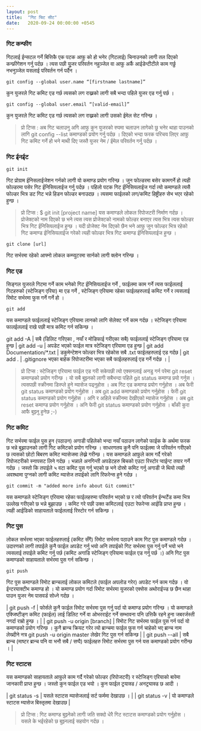 ```yaml
---
layout: post
title:  "गिट चिट सीट"
date:   2020-09-24 00:00:00 +0545
---
```

### गिट कन्फीग

गिटलाई ईन्सटल गर्ने बित्तिकै एक पटक आफु को हो भनेर (गिटलाई) चिनाउनको लागी तल दिएको कन्फ्रीगेशन गर्नु पर्दछ । त्यस पछी युुजर परिवर्तन नहुञ्जेल वा आफु अर्कै आईडेन्टीटीले काम गर्छु नभनुञ्जेल यसलाई परिवर्तन गर्न पर्दैन । 

```
git config --global user.name “[firstname lastname]”
```
कुन युजरले गिट कमिट एड गर्छ त्यसको लग राख्नको लागी सबै भन्दा पहिले युजर एड गर्नु पर्छ । 
```
git config --global user.email “[valid-email]”
```
कुन युजरले गिट कमिट एड गर्छ त्यसको लग राख्नको लागी उसको ईमेल सेट गरिन्छ । 

> प्रो टिप्स : अब गिट चलाउनु अगि आफु कुन युजरको रुपमा चलाउन लागेको छु भनेर थाहा पाउनको लागि git config --list कमाण्डको प्रयोग गर्नु पर्दछ । दिएको भन्दा फरक परिचय लिएर आफु गिट कमिट गर्ने हो भने माथी दिए जस्तै युजर नेम / ईमेल परिवर्तन गर्नु पर्दछ । 

### गिट ईनईट

```
git init
```
गिट प्रोग्राम ईनिसलाईजेशन गर्नको लागी यो कमाण्ड प्रयोग गरिन्छ ।  जुन फोल्डरमा बसेर कामगर्ने हो त्यही फोल्डरमा पसेर गिट ईनिसियलाईज गर्नु पर्दछ । पहिलो पटक गिट ईनिसियलाईज गर्दा त्यो कमाण्डले त्यसै फोल्डर भित्र डट गिट भन्ने हिडन फोल्डर बनाउदछ  । त्यसमा फाईलको लग/कमिट हिष्ट्रीहरु सेभ भएर रहेको हुन्छ । 

> प्रो टिप्स : $ git init [project name]  यस कमाण्डले लोकल रिपोजटरी निर्माण गर्दछ । प्रोजेक्टको नाम दिएको छ भने त्यस त्यस प्रोजेक्टको नामको फोल्डर बनाएर त्यस भित्र त्यस फोल्डर भित्र गिट ईनिसियलाईज हुन्छ । यदी प्रोजेक्ट नेम दिएको छैन भने आफु जुन फोल्डर भित्र रहेको गिट कमाण्ड ईनिसियलाईज गरेको त्यही फोल्डर भित्र गिट कमाण्ड ईनिसियलाईज हुन्छ । 

```
git clone [url]
```
गिट सर्भरमा रहेको आफ्नो लोकल कम्प्युटरमा सार्नको लागी क्लोन गरिन्छ ।

### गिट एड 
सिङ्गल युजरले गिटमा गर्ने काम भनेको गिट ईनिसियलाईज गर्ने , फाईलमा काम गर्ने  त्यस फाईललाई गिटहरुको (स्टेजिङ्ग एरिया) मा एड गर्ने , स्टेजिङ्ग एरियामा रहेका फाईलहरुलाई कमिट गर्ने  र त्यसलाई रिमोट सर्भरमा फुस गर्ने गर्ने हो । 

```
git add
```
यस कमाण्डले फाईललाई स्टेजिङ्ग एरियामा लानको लागि सेलेक्ट गर्ने काम गर्दछ । स्टेजिङ्ग एरियामा फालईललाई राखे पछी मात्र कमिट गर्न सकिन्छ । 

git add -A | सबै (डिलिट गरिएका , नयाँ र मोडिफाई गरीएका सबै) फाईललाई स्टेजिङ्ग एरियामा एड हुन्छ  |
git add -u | अपडेट भएको फाईल मात्र स्टेजिङ्ग एरियामा एड हुन्छ  |
git add Documentation/\*.txt | डकुमेन्टेशन फोल्डर भित्र रहेकोस सबै .txt फाईलहरुलाई एड गर्दछ  |
git add . | .gitignore भएका बाहेक  रिपोजटरीमा भएका सबै फाईलहरुलाई एड गर्ने गर्दछ ।  |

> प्रो टिप्स : स्टेजिङ्ग एरियामा फाईल एड गरी सकेपछी त्यो एक्सनलाई अनडु गर्न परेमा git reset कमाण्डको प्रयोग गरीन्छ ।  यो सबै बुझ्नको लागी सबैभन्दा पहिले git status कमाण्ड प्रयो गर्नुस । त्यसपछी स्क्रीनमा डिस्प्ले हुने म्यासेज पढ्नुहोस ।  अब गिट एड कमाण्ड प्रयोग गर्नुहोस । अब फेरी git status कमाण्डको प्रयोग गर्नुहोस । अब git add कमाण्डको प्रयोग गर्नुहोस । फेरी git status कमाण्डको प्रयोग गर्नुहोस । अगि र अहिले स्क्रीनमा देखीएको म्यासेज गर्नुहोस । अब git reset कमाण्ड प्रयोग गर्नुहोस । अनि फेरी git status कमाण्डको प्रयोग गर्नुहोस । बाँकी कुरा आफै बुझ्नु हुनेछ ;-) 

### गिट कमिट
गिट सर्भरमा फाईल पुस हुन (पठाउन) अगाडी पहिलेको भन्दा नयाँ पठाउन लागेको फाईक के अर्थमा फरक छ भन्ने बुझाउनको लागी गिट कमिटको प्रयोग गरिन्छ । साधरणतय कुनै पनि फाईलमा जे परिवर्तन गरीएको छ त्यसको छोटो बिबरण कमिट म्यासेजमा लेख्ने गरीन्छ । यस कमाण्डले आफुले काम गर्दै गरेको रिपोजटरीको स्नापसट लिने गर्दछ । भन्नाले अनगिन्ती अपडेटहरु बिचको एउटा रिस्टोर प्वाईन्ट तयार गर्ने गर्दछ । जस्तो कि तपाईले ५ वटा कमिट पुस गर्नु भएको छ भने दोस्रो कमिट गर्नु अगाडी जे थियो त्यही अवश्थामा पुग्नको लागी कमिट म्यासेज तपाईको लागि रिफरेन्स हुने गर्दछ ।

```
git commit -m "added more info about Git commit"
```
यस कमाण्डले स्टेजिङ्ग एरियामा रहेका फाईलहरुमा परिवर्तन भएको छ र त्यो परिवर्तन ईन्भर्टेड कमा भित्र उल्लेख गरीएको छ भन्ने बुझाउछ । कमिट गरे पछी उक्त कमिटलाई एउटा रेफरेन्स आईडि प्राप्त हुन्छ । त्यही आईडिको साहायताले फाईललाई रिस्टोर गर्न सकिन्छ । 

### गिट पुस
लोकल सर्भरमा भएका फाईलहरुलाई (कमिट सँगै) रिमोट सर्भरमा पठाउने काम गिट पुस कमाण्डले गर्दछ ।  उदारणको लागी तपाईले कुनै फाईल अपडेट गर्नु भयो अनि तपाईको गिट सर्भरमा पुस गर्नु पर्ने भयो भने त्यसलाई तपाईले कमिट गर्नु पर्छ (कमिट अगाडि स्टेजिङ्ग एरियामा फाईल एड गर्नु पर्छ ।) अनि गिट पुस कमाण्डको साहायताले सर्भरमा पुस गर्न सकिन्छ । 

```
git push
```
गिट पुस कमाण्डले रिमोट ब्रान्चलाई लोकल कमिटले (फाईल अपलोड गरेर) अपडेट गर्न काम गर्दछ ।  यो ईन्टरयाक्टीभ कमाण्ड हो । यो कमाण्ड प्रयोग गर्दा रिमोट सर्भरमा युजरको एक्सेस अथोराईज्ड छ छैन थाहा पाउन युजर नेम पासवर्ड सोध्ने गर्दछ । 

| git push -f | फोर्सले कुनै फाईल रिमोट सर्भरमा पुस गर्नु पर्दा यो कमाण्ड प्रयोग गरिन्छ ।  यो कमाण्डले एक्जिष्टीङ्ग कमिट (फाईल) लाई डिलिट गर्ने वा ओभरराईट गर्ने सम्भावना पनि उत्तिकै रहने हुना जबरर्जस्ती नगर्दा राम्रो हुन्छ ।  |
| git push -u origin [branch] | रिमोट गिट सर्भरमा फाईल पुस गर्न पर्दा यो कमाण्डको प्रयोग गरिन्छ । कुनै ब्रान्च क्रियट गरेर त्यो ब्रान्चमा फाईल फुस गर्न चाहेको भए ब्रान्च नाम लेख्दीने नत्र  git push -u origin master लेखेर गिट पुस गर्न सकिन्छ  |
| git push --all | सबै ब्रान्च (माष्टर ब्रान्च पनि वा भनौ सबै / सप्पै) फाईलहरु रिमोट सर्भरमा पुस गर्न यस कमाण्डको प्रयोग गरीन्छ । |

### गिट स्टाटस
यस कमाण्डको साहायताले आफुले काम गर्दै गरेको फोल्डर (रिपोजटरी) र स्टेजिङ्ग एरियाको बारेमा जानकारी प्राप्त हुन्छ । जस्तो कुन फाईल एड भयो । कुन फाईल ट्रयाक्ड / अनट्र्याक्ड छ  आदी । 

| git status -s | यसले स्टाटस म्यासेजलाई सर्ट फर्ममा देखाउछ । |
| git status -v | यो कमाण्डले स्टाटस म्यासेज बिस्तृतमा देखाउछ   |

> प्रो टिप्स : गिट कमाण्ड बुझ्नेको लागी जति सक्दो धेरै गिट स्टाटस कमाण्डको प्रयोग गर्नुहोस । यसले के भईरहेको छ बुझ्नलाई सहयोग गर्दछ । 


